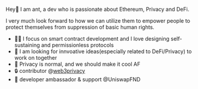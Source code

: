 
<!--
[![](https://raw.githubusercontent.com/0xdevant/0xdevant/master/profile-summary-card-output/dark/0-profile-details.svg)](https://github.com/vn7n24fzkq/github-profile-summary-cards)
[![](https://raw.githubusercontent.com/0xdevant/0xdevant/master/profile-summary-card-output/dark/1-repos-per-language.svg)](https://github.com/vn7n24fzkq/github-profile-summary-cards) [![](https://raw.githubusercontent.com/0xdevant/0xdevant/master/profile-summary-card-output/dark/2-most-commit-language.svg)](https://github.com/vn7n24fzkq/github-profile-summary-cards)
[![](https://raw.githubusercontent.com/0xdevant/0xdevant/master/profile-summary-card-output/dark/3-stats.svg)](https://github.com/vn7n24fzkq/github-profile-summary-cards) [![](https://raw.githubusercontent.com/0xdevant/0xdevant/master/profile-summary-card-output/dark/4-productive-time.svg)](https://github.com/vn7n24fzkq/github-profile-summary-cards)
-->

Hey👋 I am ant, a dev who is passionate about Ethereum, Privacy and DeFi. 

I very much look forward to how we can utilize them to empower people to protect themselves from suppression of basic human rights.
- 👨‍💻 I focus on smart contract development and I love designing self-sustaining and permissionless protocols
- 🤝 I am looking for innvoative ideas(especially related to DeFi/Privacy) to work on together
- 🙂 Privacy is normal, and we should make it cool AF
- 🔒 contributor @[web3privacy](https://github.com/web3privacy/web3privacy)
- 🦄 developer ambassador & support @UniswapFND

